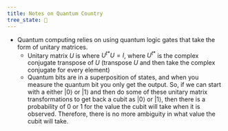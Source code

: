 ```yaml
---
title: Notes on Quantum Country
tree_state: 🌱
---
```




- Quantum computing relies on using quantum logic gates that take the form of unitary matrices. 
  - Unitary matrix $U$ is where $U^{t*} U = I$, where $U^{t*}$ is the complex conjugate transpose of  $U$ (transpose $U$ and then take the complex conjugate for every element)
  - Quantum bits are in a superposition of states, and when you measure the quantum bit you only get the output. So, if we can start with a either $|0 \rangle$ or $|1 \rangle$ and then do some of these unitary matrix transformations to get back a cubit as $|0 \rangle$ or $|1 \rangle$, then there is a probability of 0 or 1 for the value the cubit will take when it is observed. Therefore, there is no more ambiguity in what value the cubit will take.